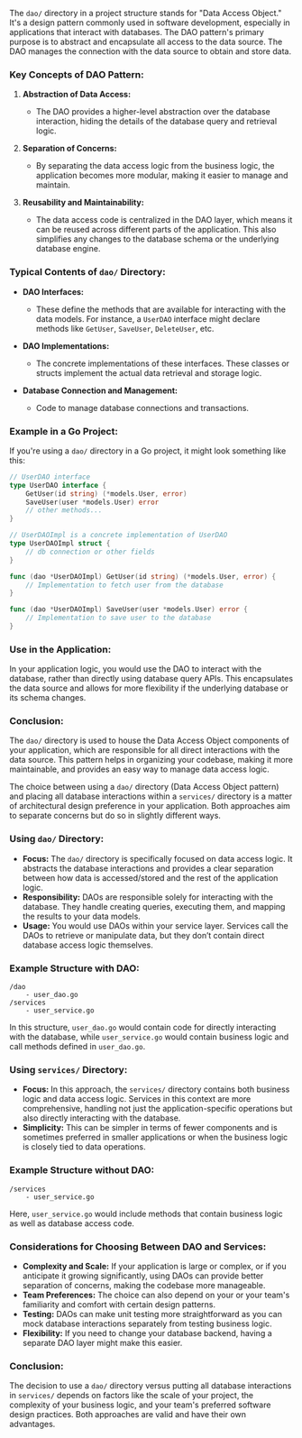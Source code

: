 The `dao/` directory in a project structure stands for "Data Access Object." It's a design pattern commonly used in software development, especially in applications that interact with databases. The DAO pattern's primary purpose is to abstract and encapsulate all access to the data source. The DAO manages the connection with the data source to obtain and store data.

### Key Concepts of DAO Pattern:

1. **Abstraction of Data Access:**

   - The DAO provides a higher-level abstraction over the database interaction, hiding the details of the database query and retrieval logic.
2. **Separation of Concerns:**

   - By separating the data access logic from the business logic, the application becomes more modular, making it easier to manage and maintain.
3. **Reusability and Maintainability:**

   - The data access code is centralized in the DAO layer, which means it can be reused across different parts of the application. This also simplifies any changes to the database schema or the underlying database engine.

### Typical Contents of `dao/` Directory:

- **DAO Interfaces:**

  - These define the methods that are available for interacting with the data models. For instance, a `UserDAO` interface might declare methods like `GetUser`, `SaveUser`, `DeleteUser`, etc.
- **DAO Implementations:**

  - The concrete implementations of these interfaces. These classes or structs implement the actual data retrieval and storage logic.
- **Database Connection and Management:**

  - Code to manage database connections and transactions.

### Example in a Go Project:

If you're using a `dao/` directory in a Go project, it might look something like this:

```go
// UserDAO interface
type UserDAO interface {
    GetUser(id string) (*models.User, error)
    SaveUser(user *models.User) error
    // other methods...
}

// UserDAOImpl is a concrete implementation of UserDAO
type UserDAOImpl struct {
    // db connection or other fields
}

func (dao *UserDAOImpl) GetUser(id string) (*models.User, error) {
    // Implementation to fetch user from the database
}

func (dao *UserDAOImpl) SaveUser(user *models.User) error {
    // Implementation to save user to the database
}
```

### Use in the Application:

In your application logic, you would use the DAO to interact with the database, rather than directly using database query APIs. This encapsulates the data source and allows for more flexibility if the underlying database or its schema changes.

### Conclusion:

The `dao/` directory is used to house the Data Access Object components of your application, which are responsible for all direct interactions with the data source. This pattern helps in organizing your codebase, making it more maintainable, and provides an easy way to manage data access logic.



The choice between using a `dao/` directory (Data Access Object pattern) and placing all database interactions within a `services/` directory is a matter of architectural design preference in your application. Both approaches aim to separate concerns but do so in slightly different ways.

### Using `dao/` Directory:

- **Focus:** The `dao/` directory is specifically focused on data access logic. It abstracts the database interactions and provides a clear separation between how data is accessed/stored and the rest of the application logic.
- **Responsibility:** DAOs are responsible solely for interacting with the database. They handle creating queries, executing them, and mapping the results to your data models.
- **Usage:** You would use DAOs within your service layer. Services call the DAOs to retrieve or manipulate data, but they don’t contain direct database access logic themselves.

### Example Structure with DAO:

```plaintext
/dao
    - user_dao.go
/services
    - user_service.go
```

In this structure, `user_dao.go` would contain code for directly interacting with the database, while `user_service.go` would contain business logic and call methods defined in `user_dao.go`.

### Using `services/` Directory:

- **Focus:** In this approach, the `services/` directory contains both business logic and data access logic. Services in this context are more comprehensive, handling not just the application-specific operations but also directly interacting with the database.
- **Simplicity:** This can be simpler in terms of fewer components and is sometimes preferred in smaller applications or when the business logic is closely tied to data operations.

### Example Structure without DAO:

```plaintext
/services
    - user_service.go
```

Here, `user_service.go` would include methods that contain business logic as well as database access code.

### Considerations for Choosing Between DAO and Services:

- **Complexity and Scale:** If your application is large or complex, or if you anticipate it growing significantly, using DAOs can provide better separation of concerns, making the codebase more manageable.
- **Team Preferences:** The choice can also depend on your or your team's familiarity and comfort with certain design patterns.
- **Testing:** DAOs can make unit testing more straightforward as you can mock database interactions separately from testing business logic.
- **Flexibility:** If you need to change your database backend, having a separate DAO layer might make this easier.

### Conclusion:

The decision to use a `dao/` directory versus putting all database interactions in `services/` depends on factors like the scale of your project, the complexity of your business logic, and your team's preferred software design practices. Both approaches are valid and have their own advantages.
